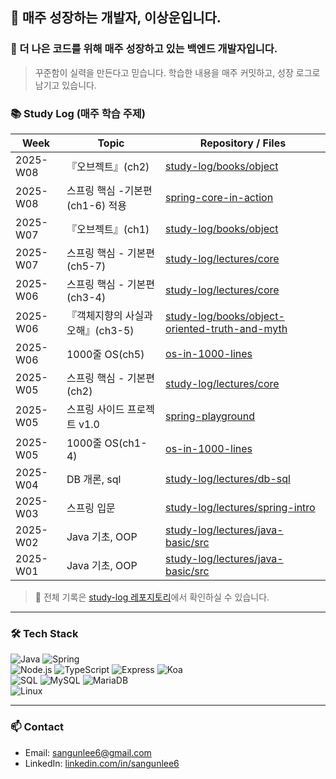 ## 👋 매주 성장하는 개발자, 이상운입니다.

### 🚀 더 나은 코드를 위해 매주 성장하고 있는 백엔드 개발자입니다.

> 꾸준함이 실력을 만든다고 믿습니다. 학습한 내용을 매주 커밋하고, 성장 로그로 남기고 있습니다.

### 📚 Study Log (매주 학습 주제)

| Week | Topic | Repository / Files |
|------|---------------------------|------------------------------|
| 2025-W08 | 『오브젝트』(ch2) | [study-log/books/object](https://github.com/Sangun-Lee-6/study-log/tree/main/books/object) |
| 2025-W08 | 스프링 핵심 -기본편(ch1-6) 적용 | [spring-core-in-action](https://github.com/Sangun-Lee-6/spring-core-in-action) |
| 2025-W07 | 『오브젝트』(ch1) | [study-log/books/object](https://github.com/Sangun-Lee-6/study-log/tree/main/books/object) |
| 2025-W07 | 스프링 핵심 - 기본편(ch5-7) | [study-log/lectures/core](https://github.com/Sangun-Lee-6/study-log/tree/main/lectures/core) |
| 2025-W06 | 스프링 핵심 - 기본편(ch3-4) | [study-log/lectures/core](https://github.com/Sangun-Lee-6/study-log/tree/main/lectures/core) |
| 2025-W06 | 『객체지향의 사실과 오해』(ch3-5) | [study-log/books/object-oriented-truth-and-myth](https://github.com/Sangun-Lee-6/study-log/tree/main/books/object-oriented-truth-and-myth) |
| 2025-W06 | 1000줄 OS(ch5) | [os-in-1000-lines](https://github.com/Sangun-Lee-6/os-in-1000-lines) |
| 2025-W05 | 스프링 핵심 - 기본편(ch2) | [study-log/lectures/core](https://github.com/Sangun-Lee-6/study-log/tree/main/lectures/core) |
| 2025-W05 | 스프링 사이드 프로젝트 v1.0 | [spring-playground](https://github.com/Sangun-Lee-6/spring-playground) |
| 2025-W05 | 1000줄 OS(ch1-4) | [os-in-1000-lines](https://github.com/Sangun-Lee-6/os-in-1000-lines) |
| 2025-W04 | DB 개론, sql | [study-log/lectures/db-sql](https://github.com/Sangun-Lee-6/study-log/tree/main/lectures/db-sql) |
| 2025-W03 | 스프링 입문 | [study-log/lectures/spring-intro](https://github.com/Sangun-Lee-6/study-log/tree/main/lectures/spring-intro) |
| 2025-W02 | Java 기초, OOP | [study-log/lectures/java-basic/src](https://github.com/Sangun-Lee-6/study-log/tree/main/lectures/java-basic/src) |
| 2025-W01 | Java 기초, OOP | [study-log/lectures/java-basic/src](https://github.com/Sangun-Lee-6/study-log/tree/main/lectures/java-basic/src) |

> 📌 전체 기록은 [study-log 레포지토리](https://github.com/Sangun-Lee-6/study-log)에서 확인하실 수 있습니다.

---

### 🛠️ Tech Stack
![Java](https://img.shields.io/badge/Java-007396?style=flat-square&logo=java&logoColor=white)
![Spring](https://img.shields.io/badge/Spring-6DB33F?style=flat-square&logo=spring&logoColor=white)
<br>
![Node.js](https://img.shields.io/badge/Node.js-339933?style=flat-square&logo=node.js&logoColor=white)
![TypeScript](https://img.shields.io/badge/TypeScript-3178C6?style=flat-square&logo=typescript&logoColor=white)
![Express](https://img.shields.io/badge/Express-000000?style=flat-square&logo=express&logoColor=white)
![Koa](https://img.shields.io/badge/Koa-33333D?style=flat-square&logo=koa&logoColor=white)
<br>
![SQL](https://img.shields.io/badge/SQL-4479A1?style=flat-square&logo=sqlite&logoColor=white)
![MySQL](https://img.shields.io/badge/MySQL-4479A1?style=flat-square&logo=mysql&logoColor=white)
![MariaDB](https://img.shields.io/badge/MariaDB-003545?style=flat-square&logo=mariadb&logoColor=white)
<br>
![Linux](https://img.shields.io/badge/Linux-FCC624?style=flat-square&logo=linux&logoColor=black)
<br>


---

### 📫 Contact
- Email: [sangunlee6@gmail.com](mailto:sangunlee6@gmail.com)
- LinkedIn: [linkedin.com/in/sangunlee6](https://www.linkedin.com/in/sangunlee6/)
